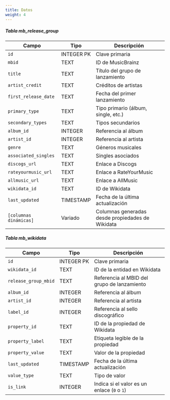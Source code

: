```yaml
---
title: Datos
weight: 4
---
```


##### Tabla mb_release_group
| Campo                  | Tipo       | Descripción                                      |
| ---------------------- | ---------- | ------------------------------------------------ |
| `id`                   | INTEGER PK | Clave primaria                                   |
| `mbid`                 | TEXT       | ID de MusicBrainz                                |
| `title`                | TEXT       | Título del grupo de lanzamiento                  |
| `artist_credit`        | TEXT       | Créditos de artistas                             |
| `first_release_date`   | TEXT       | Fecha del primer lanzamiento                     |
| `primary_type`         | TEXT       | Tipo primario (álbum, single, etc.)              |
| `secondary_types`      | TEXT       | Tipos secundarios                                |
| `album_id`             | INTEGER    | Referencia al álbum                              |
| `artist_id`            | INTEGER    | Referencia al artista                            |
| `genre`                | TEXT       | Géneros musicales                                |
| `associated_singles`   | TEXT       | Singles asociados                                |
| `discogs_url`          | TEXT       | Enlace a Discogs                                 |
| `rateyourmusic_url`    | TEXT       | Enlace a RateYourMusic                           |
| `allmusic_url`         | TEXT       | Enlace a AllMusic                                |
| `wikidata_id`          | TEXT       | ID de Wikidata                                   |
| `last_updated`         | TIMESTAMP  | Fecha de la última actualización                 |
| `[columnas dinámicas]` | Variado    | Columnas generadas desde propiedades de Wikidata |
##### Tabla mb_wikidata
| Campo                | Tipo       | Descripción                                 |
| -------------------- | ---------- | ------------------------------------------- |
| `id`                 | INTEGER PK | Clave primaria                              |
| `wikidata_id`        | TEXT       | ID de la entidad en Wikidata                |
| `release_group_mbid` | TEXT       | Referencia al MBID del grupo de lanzamiento |
| `album_id`           | INTEGER    | Referencia al álbum                         |
| `artist_id`          | INTEGER    | Referencia al artista                       |
| `label_id`           | INTEGER    | Referencia al sello discográfico            |
| `property_id`        | TEXT       | ID de la propiedad de Wikidata              |
| `property_label`     | TEXT       | Etiqueta legible de la propiedad            |
| `property_value`     | TEXT       | Valor de la propiedad                       |
| `last_updated`       | TIMESTAMP  | Fecha de la última actualización            |
| `value_type`         | TEXT       | Tipo de valor                               |
| `is_link`            | INTEGER    | Indica si el valor es un enlace (`0` o `1`) |